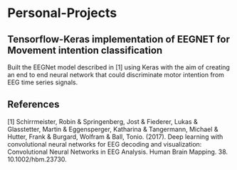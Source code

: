 # Personal-Projects

## Tensorflow-Keras implementation of EEGNET for Movement intention classification

Built the EEGNet model described in [1] using Keras with the aim of creating an end to end neural network that could discriminate motor intention from EEG time series signals. 












## References

[1] Schirrmeister, Robin & Springenberg, Jost & Fiederer, Lukas & Glasstetter, Martin & Eggensperger, Katharina & Tangermann, Michael & Hutter, Frank & Burgard, Wolfram & Ball, Tonio. (2017). Deep learning with convolutional neural networks for EEG decoding and visualization: Convolutional Neural Networks in EEG Analysis. Human Brain Mapping. 38. 10.1002/hbm.23730. 

